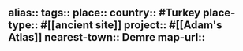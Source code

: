 alias::
tags::
place::
country:: #Turkey 
place-type:: #[[ancient site]] 
project:: #[[Adam's Atlas]] 
nearest-town:: Demre
map-url::
-